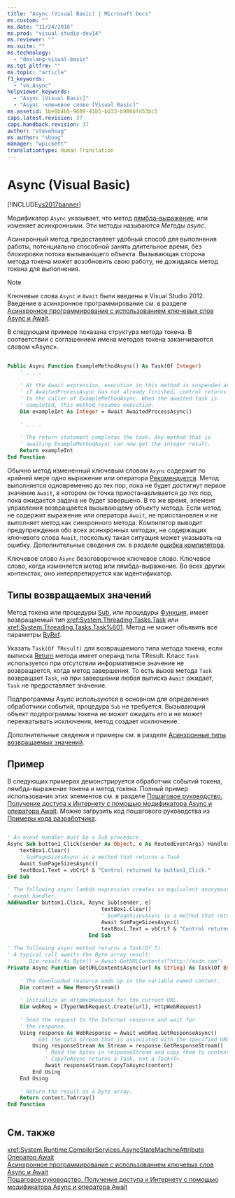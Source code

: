 ```yaml
---
title: "Async (Visual Basic) | Microsoft Docs"
ms.custom: ""
ms.date: "11/24/2016"
ms.prod: "visual-studio-dev14"
ms.reviewer: ""
ms.suite: ""
ms.technology: 
  - "devlang-visual-basic"
ms.tgt_pltfrm: ""
ms.topic: "article"
f1_keywords: 
  - "vb.Async"
helpviewer_keywords: 
  - "Async [Visual Basic]"
  - "Async -ключевое слово [Visual Basic]"
ms.assetid: 1be8b4b5-9689-41b5-bd33-b906bfd53bc5
caps.latest.revision: 37
caps.handback.revision: 37
author: "stevehoag"
ms.author: "shoag"
manager: "wpickett"
translationtype: Human Translation
---
```

# Async (Visual Basic)
[!INCLUDE[vs2017banner](../../../csharp/includes/vs2017banner.md)]

Модификатор `Async` указывает, что метод [лямбда\-выражение](../../../visual-basic/programming-guide/language-features/procedures/lambda-expressions.md), или изменяет асинхронными.  Эти методы называются *Методы async*.  
  
 Асинхронный метод предоставляет удобный способ для выполнения работы, потенциально способной занять длительное время, без блокировки потока вызывающего объекта.  Вызывающая сторона метода токена может возобновить свою работу, не дожидаясь метод токена для выполнения.  
  
> [!NOTE]
>  Ключевые слова `Async` и `Await` были введены в Visual Studio 2012.  Введение в асинхронное программирование см. в разделе [Асинхронное программирование с использованием ключевых слов Async и Await](../Topic/Asynchronous%20Programming%20with%20Async%20and%20Await%20\(C%23%20and%20Visual%20Basic\).md).  
  
 В следующем примере показана структура метода токена.  В соответствии с соглашением имена методов токена заканчиваются словом «Async».  
  
```vb  
  
Public Async Function ExampleMethodAsync() As Task(Of Integer)  
    ' . . .  
  
    ' At the Await expression, execution in this method is suspended and,  
    ' if AwaitedProcessAsync has not already finished, control returns  
    ' to the caller of ExampleMethodAsync. When the awaited task is   
    ' completed, this method resumes execution.   
    Dim exampleInt As Integer = Await AwaitedProcessAsync()  
  
    ' . . .  
  
    ' The return statement completes the task. Any method that is   
    ' awaiting ExampleMethodAsync can now get the integer result.  
    Return exampleInt  
End Function  
```  
  
 Обычно метод измененный ключевым словом `Async` содержит по крайней мере одно выражение или оператора [Рекомендуется](../../../visual-basic/language-reference/modifiers/async.md).  Метод выполняется одновременно до тех пор, пока не будет достигнут первое значение `Await`, в котором он точка приостанавливается до тех пор, пока ожидается задача не будет завершено.  В то же время, элемент управления возвращается вызывающему объекту метода.  Если метод не содержит выражение или оператора `Await`, не приостановлен и не выполняет метод как синхронного метода.  Компилятор выводит предупреждения обо всех асинхронных методах, не содержащих ключевого слова `Await`, поскольку такая ситуация может указывать на ошибку.  Дополнительные сведения см. в разделе [ошибка компилятора](../../../visual-basic/language-reference/error-messages/because-this-call-is-not-awaited-the-current-method-continues-to-run.md).  
  
 Ключевое слово `Async` безоговорочное ключевое слово.  Ключевое слово, когда изменяется метод или лямбда\-выражение.  Во всех других контекстах, оно интерпретируется как идентификатор.  
  
## Типы возвращаемых значений  
 Метод токена или процедуры [Sub](../../../visual-basic/programming-guide/language-features/procedures/sub-procedures.md), или процедуры [Функция](../../../visual-basic/programming-guide/language-features/procedures/function-procedures.md), имеет возвращаемый тип <xref:System.Threading.Tasks.Task> или <xref:System.Threading.Tasks.Task%601>.  Метод не может объявить все параметры [ByRef](../../../visual-basic/language-reference/modifiers/byref.md).  
  
 Указать `Task(Of TResult)` для возвращаемого типа метода токена, если выписка [Return](../../../visual-basic/language-reference/statements/return-statement.md) метода имеет операнд типа TResult.  Класс `Task` используется при отсутствии информативное значение не возвращается, когда метод завершения.  То есть вызов метода `Task` возвращает `Task`, но при завершении любая выписка `Await` ожидает, `Task` не предоставляет значение.  
  
 Подпрограммы Async используются в основном для определения обработчики событий, процедура `Sub` не требуется.  Вызывающий объект подпрограммы токена не может ожидать его и не может перехватывать исключения, метод создает исключение.  
  
 Дополнительные сведения и примеры см. в разделе [Асинхронные типы возвращаемых значений](../Topic/Async%20Return%20Types%20\(C%23%20and%20Visual%20Basic\).md).  
  
## Пример  
 В следующих примерах демонстрируется обработчик событий токена, лямбда\-выражение токена и метод токена.  Полный пример использования этих элементов см. в разделе [Пошаговое руководство. Получение доступа к Интернету с помощью модификатора Async и оператора Await](../Topic/Walkthrough:%20Accessing%20the%20Web%20by%20Using%20Async%20and%20Await%20\(C%23%20and%20Visual%20Basic\).md).  Можно загрузить код пошагового руководства из [Примеры кода разработчика](http://go.microsoft.com/fwlink/?LinkId=255191).  
  
```vb  
  
' An event handler must be a Sub procedure.  
Async Sub button1_Click(sender As Object, e As RoutedEventArgs) Handles button1.Click  
    textBox1.Clear()  
    ' SumPageSizesAsync is a method that returns a Task.  
    Await SumPageSizesAsync()  
    textBox1.Text = vbCrLf & "Control returned to button1_Click."  
End Sub  
  
' The following async lambda expression creates an equivalent anonymous  
' event handler.  
AddHandler button1.Click, Async Sub(sender, e)  
                              textBox1.Clear()  
                              ' SumPageSizesAsync is a method that returns a Task.  
                              Await SumPageSizesAsync()  
                              textBox1.Text = vbCrLf & "Control returned to button1_Click."  
                          End Sub  
  
' The following async method returns a Task(Of T).  
' A typical call awaits the Byte array result:  
'      Dim result As Byte() = Await GetURLContents("http://msdn.com")  
Private Async Function GetURLContentsAsync(url As String) As Task(Of Byte())  
  
    ' The downloaded resource ends up in the variable named content.  
    Dim content = New MemoryStream()  
  
    ' Initialize an HttpWebRequest for the current URL.  
    Dim webReq = CType(WebRequest.Create(url), HttpWebRequest)  
  
    ' Send the request to the Internet resource and wait for  
    ' the response.  
    Using response As WebResponse = Await webReq.GetResponseAsync()  
        ' Get the data stream that is associated with the specified URL.  
        Using responseStream As Stream = response.GetResponseStream()  
            ' Read the bytes in responseStream and copy them to content.    
            ' CopyToAsync returns a Task, not a Task<T>.  
            Await responseStream.CopyToAsync(content)  
        End Using  
    End Using  
  
    ' Return the result as a byte array.  
    Return content.ToArray()  
End Function  
  
```  
  
## См. также  
 <xref:System.Runtime.CompilerServices.AsyncStateMachineAttribute>   
 [Оператор Await](../../../visual-basic/language-reference/operators/await-operator.md)   
 [Асинхронное программирование с использованием ключевых слов Async и Await](../Topic/Asynchronous%20Programming%20with%20Async%20and%20Await%20\(C%23%20and%20Visual%20Basic\).md)   
 [Пошаговое руководство. Получение доступа к Интернету с помощью модификатора Async и оператора Await](../Topic/Walkthrough:%20Accessing%20the%20Web%20by%20Using%20Async%20and%20Await%20\(C%23%20and%20Visual%20Basic\).md)